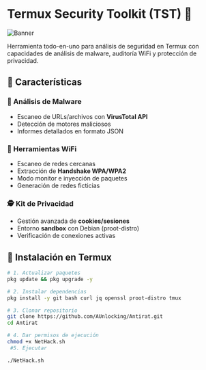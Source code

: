 # Termux Security Toolkit (TST) 🔐

![Banner](https://via.placeholder.com/800x200?text=Termux+Security+Toolkit+-+NetHack.sh+by+AldazUnlock)

Herramienta todo-en-uno para análisis de seguridad en Termux con capacidades de análisis de malware, auditoría WiFi y protección de privacidad.

## 🌟 Características

### 🦠 Análisis de Malware
- Escaneo de URLs/archivos con **VirusTotal API**
- Detección de motores maliciosos
- Informes detallados en formato JSON

### 📶 Herramientas WiFi
- Escaneo de redes cercanas
- Extracción de **Handshake WPA/WPA2**
- Modo monitor e inyección de paquetes
- Generación de redes ficticias

### 🕵️ Kit de Privacidad
- Gestión avanzada de **cookies/sesiones**
- Entorno **sandbox** con Debian (proot-distro)
- Verificación de conexiones activas

## 🚀 Instalación en Termux

```bash
# 1. Actualizar paquetes
pkg update && pkg upgrade -y

# 2. Instalar dependencias
pkg install -y git bash curl jq openssl proot-distro tmux

# 3. Clonar repositorio
git clone https://github.com/AUnlocking/Antirat.git
cd Antirat

# 4. Dar permisos de ejecución
chmod +x NetHack.sh
 #5. Ejecutar

./NetHack.sh
